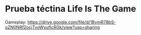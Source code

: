 # Prueba téctina Life Is The Game
 
Gameplay: https://drive.google.com/file/d/1BvmR78bS-oZN0NRf2ocjTvoWyufIcRGk/view?usp=sharing
